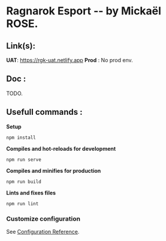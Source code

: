# Ragnarok Esport -- by Mickaël ROSE.

## Link(s): 

**UAT**: https://rgk-uat.netlify.app
**Prod** : No prod env.

## Doc :

TODO.

## Usefull commands :
**Setup**
```
npm install
```
**Compiles and hot-reloads for development**
```
npm run serve
```
**Compiles and minifies for production**
```
npm run build
```
**Lints and fixes files**
```
npm run lint
```

### Customize configuration
See [Configuration Reference](https://cli.vuejs.org/config/).
